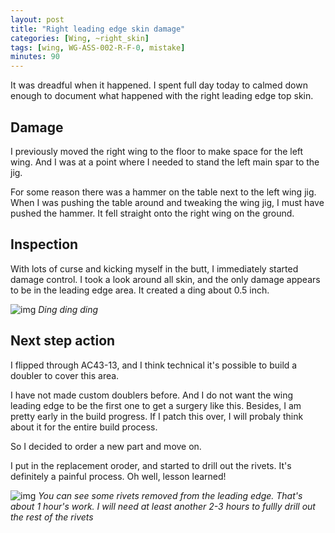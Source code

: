 ```yaml
---
layout: post
title: "Right leading edge skin damage"
categories: [Wing, ~right_skin]
tags: [wing, WG-ASS-002-R-F-0, mistake]
minutes: 90
---
```



It was dreadful when it happened. I spent full day today to calmed down enough to document what happened with the right leading edge top skin.


## Damage

I previously moved the right wing to the floor to make space for the left wing. And I was at a point where I needed to stand the left main spar to the jig.

For some reason there was a hammer on the table next to the left wing jig. When I was pushing the table around and tweaking the wing jig, I must have pushed the hammer. It fell straight onto the right wing on the ground.

## Inspection

With lots of curse and kicking myself in the butt, I immediately started damage control. I took a look around all skin, and the only damage appears to be in the leading edge area. It created a ding about 0.5 inch. 

![img](https://lh3.googleusercontent.com/pw/AP1GczO5hL43EfaMO-WCJoSZA1ZNNoWH0NCpqZoAgyg9a2E5LTXpBFzAllMozEpRGBm3QY0Pe19GVO4WZNCqFrxCtE4mltxuzenroHDPW_lgfk58QkgzkE-MHPL1ydIOf4wEJWmJMLgbh97Wp9Ddvsuo95ys-g=w2320-h3092-s-no-gm?authuser=0)
*Ding ding ding*

## Next step action 

I flipped through AC43-13, and I think technical it's possible to build a doubler to cover this area.

I have not made custom doublers before.  And I do not want the wing leading edge to be the first one to get a surgery like this. Besides, I am pretty early in the build progress. If I patch this over, I will probaly think about it for the entire build process.

So I decided to order a new part and move on.

I put in the replacement oroder, and started to drill out the rivets. It's definitely a painful process. Oh well, lesson learned!


![img](https://lh3.googleusercontent.com/pw/AP1GczPOKRRkqk3nLHpkgOAZrQT2wrK3Syz51RpTcEDDsEz5GDbNAFZkUBa4Orqr2Nu_en0wUSfzzL9lGcR5q84W7maTwSSBi7k0MDlgm424YB42ESpBZ_ajngs3k4XRizr0yjqMLrMVx2hbfyK7e8S2hIo7Cw=w2320-h3092-s-no-gm?authuser=0)
*You can see some rivets removed from the leading edge. That's about 1 hour's work. I will need at least another 2-3 hours to fullly drill out the rest of the rivets*
